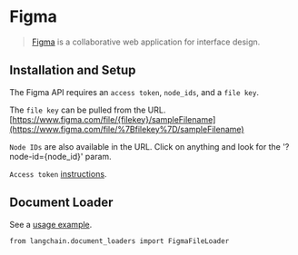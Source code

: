 Figma
=====

> [Figma](https://www.figma.com/) is a collaborative web application for interface design.

Installation and Setup[​](#installation-and-setup "Direct link to Installation and Setup")
------------------------------------------------------------------------------------------

The Figma API requires an `access token`, `node_ids`, and a `file key`.

The `file key` can be pulled from the URL. [https://www.figma.com/file/{filekey}/sampleFilename](https://www.figma.com/file/%7Bfilekey%7D/sampleFilename)

`Node IDs` are also available in the URL. Click on anything and look for the '?node-id={node\_id}' param.

`Access token` [instructions](https://help.figma.com/hc/en-us/articles/8085703771159-Manage-personal-access-tokens).

Document Loader[​](#document-loader "Direct link to Document Loader")
---------------------------------------------------------------------

See a [usage example](/docs/modules/data_connection/document_loaders/integrations/figma.html).

    from langchain.document_loaders import FigmaFileLoader